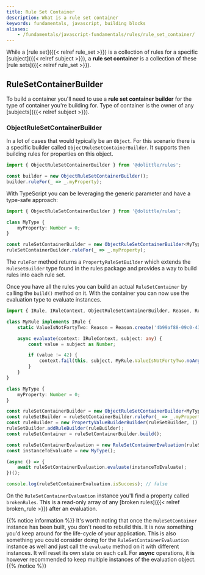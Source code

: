 ```yaml
---
title: Rule Set Container
description: What is a rule set container
keywords: fundamentals, javascript, building blocks
aliases:
    - /fundamentals/javascript-fundamentals/rules/rule_set_container/
---
```

While a [rule set]({{< relref rule_set >}}) is a collection of rules for a
specific [subject]({{< relref subject >}}),
a **rule set container** is a collection of these [rule sets]({{< relref rule_set >}}).

## RuleSetContainerBuilder

To build a container you'll need to use a **rule set container builder** for
the type of container you're building for. Type of container is the owner of
any [subjects]({{< relref subject >}}).

### ObjectRuleSetContainerBuilder

In a lot of cases that would typically be an `Object`. For this scenario there
is a specific builder called `ObjectRuleSetContainerBuilder`. It supports then
building rules for properties on this object.

```javascript
import { ObjectRuleSetContainerBuilder } from '@dolittle/rules';

const builder = new ObjectRuleSetContainerBuilder();
builder.ruleFor(_ => _.myProperty);
```

With TypeScript you can be leveraging the generic parameter and have a type-safe
approach:

```typescript
import { ObjectRuleSetContainerBuilder } from '@dolittle/rules';

class MyType {
    myProperty: Number = 0;
}

const ruleSetContainerBuilder = new ObjectRuleSetContainerBuilder<MyType>();
ruleSetContainerBuilder.ruleFor(_ => _.myProperty);
```

The `ruleFor` method returns a `PropertyRuleSetBuilder` which extends the `RuleSetBuilder`
type found in the rules package and provides a way to build rules into each rule set.

Once you have all the rules you can build an actual `RuleSetContainer` by calling the
`build()` method on it. With the container you can now use the evaluation type to evaluate
instances.

```typescript
import { IRule, IRuleContext, ObjectRuleSetContainerBuilder, Reason, RuleSetContainerEvaluation } from '@dolittle/rules';

class MyRule implements IRule {
    static ValueIsNotFortyTwo: Reason = Reason.create('4b99af88-09c0-4342-8876-24c42a48d728', 'Value should be forty two');

    async evaluate(context: IRuleContext, subject: any) {
        const value = subject as Number;

        if (value != 42) {
            context.fail(this, subject, MyRule.ValueIsNotFortyTwo.noArguments());
        }
    }
}

class MyType {
    myProperty: Number = 0;
}

const ruleSetContainerBuilder = new ObjectRuleSetContainerBuilder<MyType>();
const ruleSetBuilder = ruleSetContainerBuilder.ruleFor(_ => _.myProperty);
const ruleBuilder = new PropertyValueBuilderBuilder(ruleSetBuilder, () => new MyRule());
ruleSetBuilder.addRuleBuilder(ruleBuilder);
const ruleSetContainer = ruleSetContainerBuilder.build();

const ruleSetContainerEvaluation = new RuleSetContainerEvaluation(ruleSetContainer);
const instanceToEvaluate = new MyType();

(async () => {
    await ruleSetContainerEvaluation.evaluate(instanceToEvaluate);
})();

console.log(ruleSetContainerEvaluation.isSuccess); // false
```

On the `RuleSetContainerEvaluation` instance you'll find a property called `brokenRules`.
This is a read-only array of any [broken rules]({{< relref broken_rule >}}) after an
evaluation.

{{% notice information %}}
It's worth noting that once the `RuleSetContainer` instance has been built, you don't
need to rebuild this. It is now something you'd keep around for the life-cycle of your
application. This is also something you could consider doing for the `RuleSetContainerEvaluation`
instance as well and just call the `evaluate` method on it with different instances.
It will reset its own state on each call. For **async** operations, it is however recommended
to keep multiple instances of the evaluation object.
{{% /notice %}}
